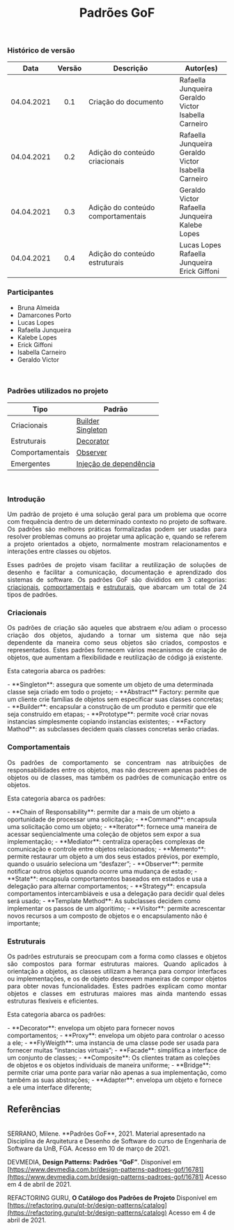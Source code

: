 # <center> Padrões GoF
<br>
    
### Histórico de versão<br>
    
|Data | Versão | Descrição | Autor(es)|
| :--: | :--: | -- | -- |
| 04.04.2021 | 0.1 | Criação do documento | Rafaella Junqueira<br>Geraldo Victor<br>Isabella Carneiro |
| 04.04.2021 | 0.2 | Adição do conteúdo criacionais | Rafaella Junqueira<br>Geraldo Victor<br>Isabella Carneiro |
| 04.04.2021 | 0.3 | Adição do conteúdo comportamentais |Geraldo Victor<br> Rafaella Junqueira<br>Kalebe Lopes |
| 04.04.2021 | 0.4 | Adição do conteúdo estruturais | Lucas Lopes<br>Rafaella Junqueira<br>Erick Giffoni |


### Participantes

* Bruna Almeida
* Damarcones Porto
* Lucas Lopes
* Rafaella Junqueira
* Kalebe Lopes
* Erick Giffoni
* Isabella Carneiro
* Geraldo Victor
<br>

### Padrões utilizados no projeto
<!-- - [Abstract Factory](gof-abstract-factory.md) // mudar!!! -->
| Tipo | Padrão |
| -- | -- |
| Criacionais | [Builder](gof-builder.md)<br>[Singleton](gof-singleton.md)
| Estruturais | [Decorator](gof-decorator.md)<br>[]()
| Comportamentais | [Observer](gof-observer.md)<br>
| Emergentes | [Injeção de dependência](emergente-injecao-dependecia.md)<br>

<br>

### Introdução
<div align="justify">

<p>Um padrão de projeto é uma solução geral para um problema que ocorre com frequência dentro de um determinado contexto no projeto de software. Os padrões são melhores práticas formalizadas podem ser usadas para resolver problemas comuns ao projetar uma aplicação e, quando se referem a projeto orientados a objeto, normalmente mostram relacionamentos e interações entre classes ou objetos.<p>
<p>

Esses padrões de projeto visam facilitar a reutilização de soluções de desenho e facilitar a comunicação, documentação e aprendizado dos sistemas de software. Os padrões GoF são divididos em 3 categorias: <a href="#criacionais">criacionais</a>,  <a href="#comportamentais">comportamentais</a> e <a href="#estruturais">estruturais</a>, que abarcam um total de 24 tipos de padrões.
<p>

</div>

### Criacionais
<div align="justify">
<p>Os padrões de criação são aqueles que abstraem e/ou adiam o processo criação dos objetos, ajudando a tornar um sistema que não seja dependente da maneira como seus objetos são criados, compostos e representados. Estes padrões fornecem vários mecanismos de criação de objetos, que aumentam a flexibilidade e reutilização de código já existente.</p>
Esta categoria abarca os padrões:</p>
</div>
- **Singleton**: assegura que somente um objeto de uma determinada classe seja criado em todo o projeto;
- **Abstract** Factory: permite que um cliente crie famílias de objetos sem especificar suas classes concretas;
- **Builder**: encapsular a construção de um produto e permitir que ele seja construído em etapas;
- **Prototype**: permite você criar novas instancias simplesmente copiando instancias existentes;
- **Factory Mathod**: as subclasses decidem quais classes concretas serão criadas.

### Comportamentais
<div align="justify">
<p>Os padrões de comportamento se concentram nas atribuições de responsabilidades entre os objetos, mas não descrevem apenas padrões de objetos ou de classes, mas também os padrões de comunicação entre os objetos.</p>
Esta categoria abarca os padrões:</p>
</div>
- **Chain of Responsability**: permite dar a mais de um objeto a oportunidade de processar uma solicitação;
- **Command**: encapsula uma solicitação como um objeto;
- **Iterator**: fornece uma maneira de acessar seqüencialmente uma coleção de objetos sem expor a sua implementação;
- **Mediator**: centraliza operações complexas de comunicação e controle entre objetos relacionados;
- **Memento**: permite restaurar um objeto a um dos seus estados prévios, por exemplo, quando o usuário seleciona um “desfazer”;
- **Observer**: permite notificar outros objetos quando ocorre uma mudança de estado;
- **State**: encapsula comportamentos baseados em estados e usa a delegação para alternar comportamentos;
- **Strategy**: encapsula comportamentos intercambiáveis e usa a delegação para decidir qual deles será usado;
- **Template Method**: As subclasses decidem como implementar os passos de um algoritimo;
- **Visitor**: permite acrescentar novos recursos a um composto de objetos e o encapsulamento não é importante;


### Estruturais
<div align="justify">
<p>Os padrões estruturais se preocupam com a forma como classes e objetos são compostos para formar estruturas maiores. Quando aplicados à orientação a objetos, as classes utilizam a herança para compor interfaces ou implementações, e  os de objeto descrevem maneiras de compor objetos para obter novas funcionalidades. Estes padrões explicam como montar objetos e classes em estruturas maiores mas ainda mantendo essas estruturas flexíveis e eficientes.</p>
Esta categoria abarca os padrões:</p>
</div>
- **Decorator**: envelopa um objeto para fornecer novos comportamentos;
- **Proxy**: envelopa um objeto para controlar o acesso a ele;
- **FlyWeigth**: uma instancia de uma classe pode ser usada para fornecer muitas “instancias virtuais”;
- **Facade**: simplifica a interface de um conjunto de classes;
- **Composite**: Os clientes tratam as coleções de objetos e os objetos individuais de maneira uniforme;
- **Bridge**: permite criar uma ponte para variar não apenas a sua implementação, como também as suas abstrações;
- **Adapter**: envelopa um objeto e fornece a ele uma interface diferente;


## Referências
<br>
SERRANO, Milene. **Padrões GoF**, 2021. Material apresentado na Disciplina de Arquitetura e Desenho de Software do curso de Engenharia de Software da UnB, FGA. Acesso em 10 de março de 2021.

DEVMEDIA, **Design Patterns: Padrões “GoF”**. Disponível em [https://www.devmedia.com.br/design-patterns-padroes-gof/16781](https://www.devmedia.com.br/design-patterns-padroes-gof/16781) Acesso em 4 de abril de 2021.

REFACTORING GURU, **O Catálogo dos Padrões de Projeto** Disponível em [https://refactoring.guru/pt-br/design-patterns/catalog](https://refactoring.guru/pt-br/design-patterns/catalog) Acesso em 4 de abril de 2021.
